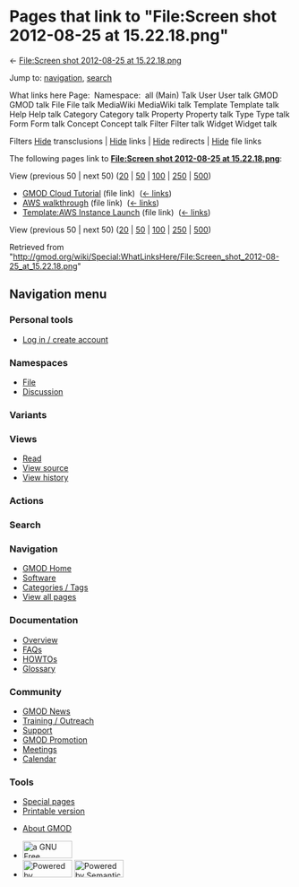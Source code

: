 <div id="mw-page-base" class="noprint">

</div>

<div id="mw-head-base" class="noprint">

</div>

<div id="content" class="mw-body" role="main">

<span id="top"></span>

<div id="mw-js-message" style="display:none;">

</div>



# <span dir="auto">Pages that link to "File:Screen shot 2012-08-25 at 15.22.18.png"</span>

<div id="bodyContent">

<div id="contentSub">

← [File:Screen shot 2012-08-25 at
15.22.18.png](/wiki/File:Screen_shot_2012-08-25_at_15.22.18.png "File:Screen shot 2012-08-25 at 15.22.18.png")

</div>

<div id="jump-to-nav" class="mw-jump">

Jump to: [navigation](#mw-navigation), [search](#p-search)

</div>

<div id="mw-content-text">

What links here Page:  Namespace:  all (Main) Talk User User talk GMOD
GMOD talk File File talk MediaWiki MediaWiki talk Template Template talk
Help Help talk Category Category talk Property Property talk Type Type
talk Form Form talk Concept Concept talk Filter Filter talk Widget
Widget talk

Filters
[Hide](/mediawiki/index.php?title=Special:WhatLinksHere/File:Screen_shot_2012-08-25_at_15.22.18.png&hidetrans=1 "Special:WhatLinksHere/File:Screen shot 2012-08-25 at 15.22.18.png")
transclusions \|
[Hide](/mediawiki/index.php?title=Special:WhatLinksHere/File:Screen_shot_2012-08-25_at_15.22.18.png&hidelinks=1 "Special:WhatLinksHere/File:Screen shot 2012-08-25 at 15.22.18.png")
links \|
[Hide](/mediawiki/index.php?title=Special:WhatLinksHere/File:Screen_shot_2012-08-25_at_15.22.18.png&hideredirs=1 "Special:WhatLinksHere/File:Screen shot 2012-08-25 at 15.22.18.png")
redirects \|
[Hide](/mediawiki/index.php?title=Special:WhatLinksHere/File:Screen_shot_2012-08-25_at_15.22.18.png&hideimages=1 "Special:WhatLinksHere/File:Screen shot 2012-08-25 at 15.22.18.png")
file links

The following pages link to **[File:Screen shot 2012-08-25 at
15.22.18.png](/wiki/File:Screen_shot_2012-08-25_at_15.22.18.png "File:Screen shot 2012-08-25 at 15.22.18.png")**:

View (previous 50 \| next 50)
([20](/mediawiki/index.php?title=Special:WhatLinksHere/File:Screen_shot_2012-08-25_at_15.22.18.png&limit=20 "Special:WhatLinksHere/File:Screen shot 2012-08-25 at 15.22.18.png")
\|
[50](/mediawiki/index.php?title=Special:WhatLinksHere/File:Screen_shot_2012-08-25_at_15.22.18.png&limit=50 "Special:WhatLinksHere/File:Screen shot 2012-08-25 at 15.22.18.png")
\|
[100](/mediawiki/index.php?title=Special:WhatLinksHere/File:Screen_shot_2012-08-25_at_15.22.18.png&limit=100 "Special:WhatLinksHere/File:Screen shot 2012-08-25 at 15.22.18.png")
\|
[250](/mediawiki/index.php?title=Special:WhatLinksHere/File:Screen_shot_2012-08-25_at_15.22.18.png&limit=250 "Special:WhatLinksHere/File:Screen shot 2012-08-25 at 15.22.18.png")
\|
[500](/mediawiki/index.php?title=Special:WhatLinksHere/File:Screen_shot_2012-08-25_at_15.22.18.png&limit=500 "Special:WhatLinksHere/File:Screen shot 2012-08-25 at 15.22.18.png"))

- [GMOD Cloud Tutorial](/wiki/GMOD_Cloud_Tutorial "GMOD Cloud Tutorial")
  (file link) ‎ <span class="mw-whatlinkshere-tools">([←
  links](/mediawiki/index.php?title=Special:WhatLinksHere&target=GMOD+Cloud+Tutorial "Special:WhatLinksHere"))</span>
- [AWS walkthrough](/wiki/AWS_walkthrough "AWS walkthrough") (file link)
  ‎ <span class="mw-whatlinkshere-tools">([←
  links](/mediawiki/index.php?title=Special:WhatLinksHere&target=AWS+walkthrough "Special:WhatLinksHere"))</span>
- [Template:AWS Instance
  Launch](/wiki/Template:AWS_Instance_Launch "Template:AWS Instance Launch")
  (file link) ‎ <span class="mw-whatlinkshere-tools">([←
  links](/mediawiki/index.php?title=Special:WhatLinksHere&target=Template%3AAWS+Instance+Launch "Special:WhatLinksHere"))</span>

View (previous 50 \| next 50)
([20](/mediawiki/index.php?title=Special:WhatLinksHere/File:Screen_shot_2012-08-25_at_15.22.18.png&limit=20 "Special:WhatLinksHere/File:Screen shot 2012-08-25 at 15.22.18.png")
\|
[50](/mediawiki/index.php?title=Special:WhatLinksHere/File:Screen_shot_2012-08-25_at_15.22.18.png&limit=50 "Special:WhatLinksHere/File:Screen shot 2012-08-25 at 15.22.18.png")
\|
[100](/mediawiki/index.php?title=Special:WhatLinksHere/File:Screen_shot_2012-08-25_at_15.22.18.png&limit=100 "Special:WhatLinksHere/File:Screen shot 2012-08-25 at 15.22.18.png")
\|
[250](/mediawiki/index.php?title=Special:WhatLinksHere/File:Screen_shot_2012-08-25_at_15.22.18.png&limit=250 "Special:WhatLinksHere/File:Screen shot 2012-08-25 at 15.22.18.png")
\|
[500](/mediawiki/index.php?title=Special:WhatLinksHere/File:Screen_shot_2012-08-25_at_15.22.18.png&limit=500 "Special:WhatLinksHere/File:Screen shot 2012-08-25 at 15.22.18.png"))

</div>

<div class="printfooter">

Retrieved from
"<http://gmod.org/wiki/Special:WhatLinksHere/File:Screen_shot_2012-08-25_at_15.22.18.png>"

</div>

<div id="catlinks" class="catlinks catlinks-allhidden">

</div>

<div class="visualClear">

</div>

</div>

</div>

<div id="mw-navigation">

## Navigation menu

<div id="mw-head">

<div id="p-personal" role="navigation"
aria-labelledby="p-personal-label">

### Personal tools

- <span id="pt-login"><a
  href="/mediawiki/index.php?title=Special:UserLogin&amp;returnto=Special%3AWhatLinksHere%2FFile%3AScreen+shot+2012-08-25+at+15.22.18.png"
  accesskey="o"
  title="You are encouraged to log in; however, it is not mandatory [o]">Log
  in / create account</a></span>

</div>

<div id="left-navigation">

<div id="p-namespaces" class="vectorTabs" role="navigation"
aria-labelledby="p-namespaces-label">

### Namespaces

- <span id="ca-nstab-image"><a href="/wiki/File:Screen_shot_2012-08-25_at_15.22.18.png"
  accesskey="c" title="View the file page [c]">File</a></span>
- <span id="ca-talk"><a
  href="/mediawiki/index.php?title=File_talk:Screen_shot_2012-08-25_at_15.22.18.png&amp;action=edit&amp;redlink=1"
  accesskey="t"
  title="Discussion about the content page [t]">Discussion</a></span>

</div>

<div id="p-variants" class="vectorMenu emptyPortlet" role="navigation"
aria-labelledby="p-variants-label">

### 

### Variants[](#)

<div class="menu">

</div>

</div>

</div>

<div id="right-navigation">

<div id="p-views" class="vectorTabs" role="navigation"
aria-labelledby="p-views-label">

### Views

- <span id="ca-view">[Read](/wiki/File:Screen_shot_2012-08-25_at_15.22.18.png)</span>
- <span id="ca-viewsource"><a
  href="/mediawiki/index.php?title=File:Screen_shot_2012-08-25_at_15.22.18.png&amp;action=edit"
  accesskey="e" title="This page is protected.
  You can view its source [e]">View source</a></span>
- <span id="ca-history"><a
  href="/mediawiki/index.php?title=File:Screen_shot_2012-08-25_at_15.22.18.png&amp;action=history"
  accesskey="h" title="Past revisions of this page [h]">View history</a></span>

</div>

<div id="p-cactions" class="vectorMenu emptyPortlet" role="navigation"
aria-labelledby="p-cactions-label">

### Actions[](#)

<div class="menu">

</div>

</div>

<div id="p-search" role="search">

### Search

<div id="simpleSearch">

</div>

</div>

</div>

</div>

<div id="mw-panel">

<div id="p-logo" role="banner">

<a href="/wiki/Main_Page"
style="background-image: url(http://gmod.org/images/GMOD-cogs.png);"
title="Visit the main page"></a>

</div>

<div id="p-Navigation" class="portal" role="navigation"
aria-labelledby="p-Navigation-label">

### Navigation

<div class="body">

- <span id="n-GMOD-Home">[GMOD Home](/wiki/Main_Page)</span>
- <span id="n-Software">[Software](/wiki/GMOD_Components)</span>
- <span id="n-Categories-.2F-Tags">[Categories /
  Tags](/wiki/Categories)</span>
- <span id="n-View-all-pages">[View all
  pages](/wiki/Special:AllPages)</span>

</div>

</div>

<div id="p-Documentation" class="portal" role="navigation"
aria-labelledby="p-Documentation-label">

### Documentation

<div class="body">

- <span id="n-Overview">[Overview](/wiki/Overview)</span>
- <span id="n-FAQs">[FAQs](/wiki/Category:FAQ)</span>
- <span id="n-HOWTOs">[HOWTOs](/wiki/Category:HOWTO)</span>
- <span id="n-Glossary">[Glossary](/wiki/Glossary)</span>

</div>

</div>

<div id="p-Community" class="portal" role="navigation"
aria-labelledby="p-Community-label">

### Community

<div class="body">

- <span id="n-GMOD-News">[GMOD News](/wiki/GMOD_News)</span>
- <span id="n-Training-.2F-Outreach">[Training /
  Outreach](/wiki/Training_and_Outreach)</span>
- <span id="n-Support">[Support](/wiki/Support)</span>
- <span id="n-GMOD-Promotion">[GMOD
  Promotion](/wiki/GMOD_Promotion)</span>
- <span id="n-Meetings">[Meetings](/wiki/Meetings)</span>
- <span id="n-Calendar">[Calendar](/wiki/Calendar)</span>

</div>

</div>

<div id="p-tb" class="portal" role="navigation"
aria-labelledby="p-tb-label">

### Tools

<div class="body">

- <span id="t-specialpages"><a href="/wiki/Special:SpecialPages" accesskey="q"
  title="A list of all special pages [q]">Special pages</a></span>
- <span id="t-print"><a
  href="/mediawiki/index.php?title=Special:WhatLinksHere/File:Screen_shot_2012-08-25_at_15.22.18.png&amp;printable=yes"
  rel="alternate" accesskey="p"
  title="Printable version of this page [p]">Printable version</a></span>

</div>

</div>

</div>

</div>

<div id="footer" role="contentinfo">

- <span id="footer-places-about">[About
  GMOD](/wiki/GMOD:About "GMOD:About")</span>

<!-- -->

- <span id="footer-copyrightico">[<img src="http://www.gnu.org/graphics/gfdl-logo-small.png" width="88"
  height="31" alt="a GNU Free Documentation License" />](http://www.gnu.org/licenses/fdl-1.3.html)</span>
- <span id="footer-poweredbyico">[<img src="/mediawiki/skins/common/images/poweredby_mediawiki_88x31.png"
  width="88" height="31" alt="Powered by MediaWiki" />](//www.mediawiki.org/)
  [<img
  src="/mediawiki/extensions/SemanticMediaWiki/includes/../resources/images/smw_button.png"
  width="88" height="31" alt="Powered by Semantic MediaWiki" />](https://www.semantic-mediawiki.org/wiki/Semantic_MediaWiki)</span>

<div style="clear:both">

</div>

</div>
